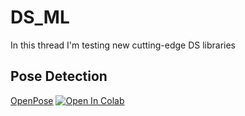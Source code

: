 # DS_ML
In this thread I'm testing new cutting-edge DS libraries

## Pose Detection
[OpenPose](https://github.com/CMU-Perceptual-Computing-Lab/openpose) [![Open In Colab](https://colab.research.google.com/assets/colab-badge.svg)](https://colab.research.google.com/github/dedkoster/DS_ML/blob/master/OpenPose.ipynb)
